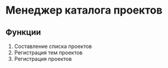 # Менеджер каталога проектов

## Функции

1. Составление списка проектов
2. Регистрация тем проектов
3. Регистрация проектов